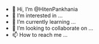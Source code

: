 - 👋 Hi, I’m @HitenPankhania
- 👀 I’m interested in ...
- 🌱 I’m currently learning ...
- 💞️ I’m looking to collaborate on ...
- 📫 How to reach me ...

<!---
HitenPankhania/HitenPankhania is a ✨ special ✨ repository because its `README.md` (this file) appears on your GitHub profile.
You can click the Preview link to take a look at your changes.
--->
